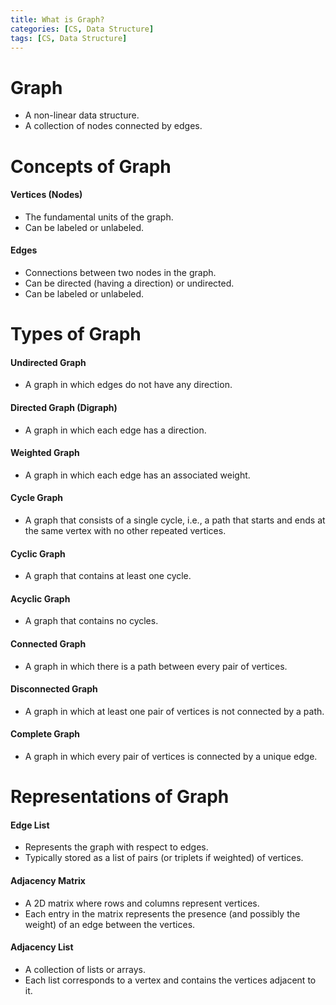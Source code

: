 ```yaml
---
title: What is Graph?
categories: [CS, Data Structure]
tags: [CS, Data Structure]
---
```


# Graph
- A non-linear data structure.
- A collection of nodes connected by edges.

# Concepts of Graph

#### Vertices (Nodes)
- The fundamental units of the graph.
- Can be labeled or unlabeled.

#### Edges
- Connections between two nodes in the graph.
- Can be directed (having a direction) or undirected.
- Can be labeled or unlabeled.

# Types of Graph

#### Undirected Graph
- A graph in which edges do not have any direction.

#### Directed Graph (Digraph)
- A graph in which each edge has a direction.

#### Weighted Graph
- A graph in which each edge has an associated weight.

#### Cycle Graph
- A graph that consists of a single cycle, i.e., a path that starts and ends at the same vertex with no other repeated vertices.

#### Cyclic Graph
- A graph that contains at least one cycle.

#### Acyclic Graph
- A graph that contains no cycles.

#### Connected Graph
- A graph in which there is a path between every pair of vertices.

#### Disconnected Graph
- A graph in which at least one pair of vertices is not connected by a path.

#### Complete Graph
- A graph in which every pair of vertices is connected by a unique edge.

# Representations of Graph

#### Edge List
- Represents the graph with respect to edges.
- Typically stored as a list of pairs (or triplets if weighted) of vertices.

#### Adjacency Matrix
- A 2D matrix where rows and columns represent vertices.
- Each entry in the matrix represents the presence (and possibly the weight) of an edge between the vertices.

#### Adjacency List
- A collection of lists or arrays.
- Each list corresponds to a vertex and contains the vertices adjacent to it.
